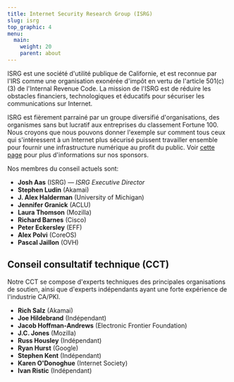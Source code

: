 ```yaml
---
title: Internet Security Research Group (ISRG)
slug: isrg
top_graphic: 4
menu:
  main:
    weight: 20
    parent: about
---
```

ISRG est une société d'utilité publique de Californie, et est reconnue par l'IRS comme une organisation exonérée d'impôt en vertu de l'article 501(c)(3) de l'Internal Revenue Code. La mission de l'ISRG est de réduire les obstacles financiers, technologiques et éducatifs pour sécuriser les communications sur Internet.

ISRG est fièrement parrainé par un groupe diversifié d'organisations, des organismes sans but lucratif aux entreprises du classement Fortune 100. Nous croyons que nous pouvons donner l'exemple sur comment tous ceux qui s'intéressent à un Internet plus sécurisé puissent travailler ensemble pour fournir une infrastructure numérique au profit du public. Voir [cette page](/sponsors/) pour plus d'informations sur nos sponsors.

Nos membres du conseil actuels sont:

* <strong>Josh Aas</strong> (ISRG) &mdash; <i>ISRG Executive Director</i>
* <strong>Stephen Ludin</strong> (Akamai)
* <strong>J. Alex Halderman</strong> (University of Michigan)
* <strong>Jennifer Granick</strong> (ACLU)
* <strong>Laura Thomson</strong> (Mozilla)
* <strong>Richard Barnes</strong> (Cisco)
* <strong>Peter Eckersley</strong> (EFF)
* <strong>Alex Polvi</strong> (CoreOS)
* <strong>Pascal Jaillon</strong> (OVH)

## Conseil consultatif technique (CCT)

Notre CCT se compose d'experts techniques des principales organisations de soutien, ainsi que d'experts indépendants ayant une forte expérience de l'industrie CA/PKI.

* <strong>Rich Salz</strong> (Akamai)
* <strong>Joe Hildebrand</strong> (Indépendant)
* <strong>Jacob Hoffman-Andrews</strong> (Electronic Frontier Foundation)
* <strong>J.C. Jones</strong> (Mozilla)
* <strong>Russ Housley</strong> (Indépendant)
* <strong>Ryan Hurst</strong> (Google)
* <strong>Stephen Kent</strong> (Indépendant)
* <strong>Karen O'Donoghue</strong> (Internet Society)
* <strong>Ivan Ristic</strong> (Indépendant)
